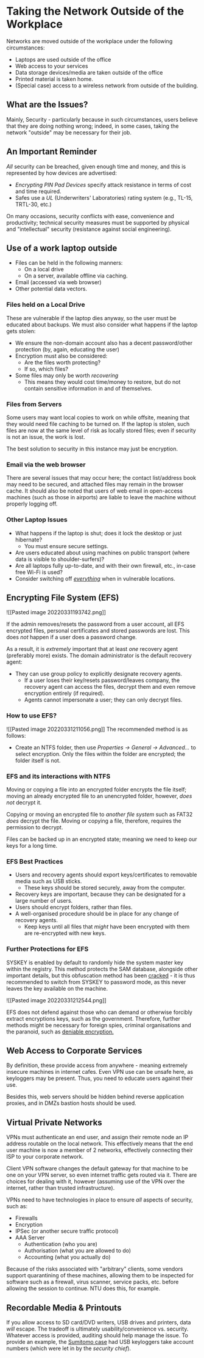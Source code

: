 # Taking the Network Outside of the Workplace
Networks are moved outside of the workplace under the following circumstances:
- Laptops are used outside of the office
- Web access to your services
- Data storage devices/media are taken outside of the office
- Printed material is taken home.
- (Special case) access to a wireless network from outside of the building.

## What are the Issues?
Mainly, Security - particularly because in such circumstances, users believe that they are doing nothing wrong; indeed, in some cases, taking the network "outside" may be necessary for their job.

## An Important Reminder
*All* security can be breached, given enough time and money, and this is represented by how devices are advertised:
- *Encrypting PIN Pad Devices* specify attack resistance in terms of cost and time required.
- Safes use a *UL* (Underwriters' Laboratories) rating system (e.g., TL-15, TRTL-30, etc.)

On many occasions, security conflicts with ease, convenience and productivity; technical security measures must be supported by physical and "intellectual" security (resistance against social engineering).

## Use of a work laptop outside
- Files can be held in the following manners:
	- On a local drive
	- On a server, available offline via caching.
- Email (accessed via web browser)
- Other potential data vectors.

### Files held on a Local Drive
These are vulnerable if the laptop dies anyway, so the user must be educated about backups. We must also consider what happens if the laptop gets stolen:
- We ensure the non-domain account also has a decent password/other protection (by, again, educating the user)
- Encryption must also be considered:
	- Are the files worth protecting?
	- If so, which files?
- Some files may only be worth *recovering*
	- This means they would cost time/money to restore, but do not contain sensitive information in and of themselves.

### Files from Servers
Some users may want local copies to work on while offsite, meaning that they would need file caching to be turned on. If the laptop is stolen, such files are now at the same level of risk as locally stored files; even if security is not an issue, the work is lost.

The best solution to security in this instance may just be encryption.

### Email via the web browser
There are several issues that may occur here; the contact list/address book may need to be secured, and attached files may remain in the browser cache. It should also be noted that users of web email in open-access machines (such as those in airports) are liable to leave the machine without properly logging off.

### Other Laptop Issues
- What happens if the laptop is shut; does it lock the desktop or just hibernate?
	- You must ensure secure settings.
- Are users educated about using machines on public transport (where data is visible to shoulder-surfers)?
- Are all laptops fully up-to-date, and with their own firewall, etc., in-case free Wi-Fi is used?
- Consider switching off [*everything*](http://www.theregister.co.uk/2007/08/01/defcon_survival_guide/) when in vulnerable locations.

## Encrypting File System (EFS)

![[Pasted image 20220331193742.png]]

If the admin removes/resets the password from a user account, all EFS encrypted files, personal certificates and stored passwords are lost. This does *not* happen if a user does a password change.

As a result, it is *extremely* important that at least *one* recovery agent (preferably more) exists. The domain administrator is the default recovery agent:
- They can use group policy to explicitly designate recovery agents.
	- If a user loses their key/resets password/leaves company, the recovery agent can access the files, decrypt them and even remove encryption entirely (if required).
	- Agents cannot impersonate a user; they can only decrypt files.

### How to use EFS?
![[Pasted image 20220331211056.png]]
The recommended method is as follows:
- Create an NTFS folder, then use *Properties -> General -> Advanced...* to select encryption. Only the files within the folder are encrypted; the folder itself is not.

### EFS and its interactions with NTFS
Moving or copying a file into an encrypted folder encrypts the file itself; moving an already encrypted file to an unencrypted folder, however, *does not* decrypt it.

Copying or moving an encrypted file to *another file system* such as FAT32 *does* decrypt the file.
Moving or copying a file, therefore, requires the permission to decrypt.

Files can be backed up in an encrypted state; meaning we need to keep our keys for a long time.

### EFS Best Practices
- Users and recovery agents should export keys/certificates to removable media such as USB sticks.
	- These keys should be stored securely, away from the computer.
- Recovery keys are important, because they can be designated for a large number of users.
- Users should encrypt folders, rather than files.
- A well-organised procedure should be in place for any change of recovery agents.
	- Keep keys until all files that *might* have been encrypted with them are re-encrypted with new keys.

### Further Protections for EFS
SYSKEY is enabled by default to randomly hide the system master key within the registry. This method protects the SAM database, alongside other important details, but this obfuscation method has been [cracked](http://www.irongeek.com/i.php?page=security/localsamcrack2) - it is thus recommended to switch from SYSKEY to password mode, as this never leaves the key available on the machine.

![[Pasted image 20220331212544.png]]

EFS does not defend against those who can demand or otherwise forcibly extract encryptions keys, such as the government. Therefore, further methods might be necessary for foreign spies, criminal organisations and the paranoid, such as [deniable encryption.](https://en.wikipedia.org/wiki/Deniable_encryption)

## Web Access to Corporate Services
By definition, these provide access from anywhere - meaning extremely insecure machines in internet cafes. Even VPN use can be unsafe here, as keyloggers may be present. Thus, you need to educate users against their use.

Besides this, web servers should be hidden behind reverse application proxies, and in DMZs bastion hosts should be used.

## Virtual Private Networks
VPNs must authenticate an end user, and assign their remote node an IP address routable on the local network. This effectively means that the end user machine is now a member of 2 networks, effectively connecting their ISP to your corporate network.

Client VPN software changes the default gateway for that machine to be one on your VPN server, so even internet traffic gets routed via it. There are choices for dealing with it, however (assuming use of the VPN over the internet, rather than trusted infrastructure).
 
VPNs need to have technologies in place to ensure *all* aspects of security, such as:
- Firewalls
- Encryption
- IPSec (or another secure traffic protocol)
- AAA Server
	- Authentication (who you are)
	- Authorisation (what you are allowed to do)
	- Accounting (what you actually do)

Because of the risks associated with "arbitrary" clients, some vendors support quarantining of these machines, allowing them to be inspected for software such as a firewall, virus scanner, service packs, etc. before allowing the session to continue. NTU does this, for example.

## Recordable Media & Printouts
If you allow access to SD card/DVD writers, USB drives and printers, data *will* escape. The tradeoff is ultimately usability/convenience vs. security. Whatever access is provided, auditing should help manage the issue. To provide an example, the [Sumitomo case](http://www.computing.co.uk/ctg/analysis/1858212/foiling-thoroughly-modern-bank-heist) had USB keyloggers take account numbers (which were let in by the *security chief*).